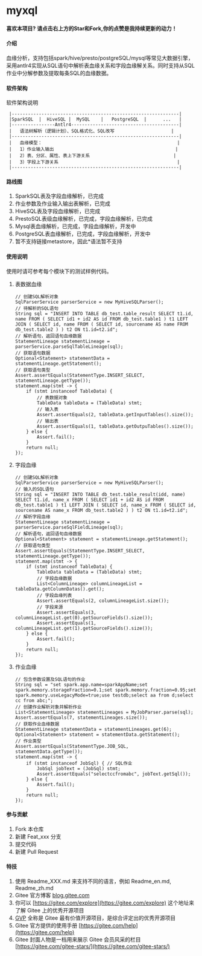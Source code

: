 ﻿# myxql

#### 喜欢本项目? 请点击右上方的Star和Fork,你的点赞是我持续更新的动力！

#### 介绍

血缘分析，支持包括spark/hive/presto/postgreSQL/mysql等常见大数据引擎，采用antlr4实现从SQL语句中解析表血缘关系和字段血缘解关系。同时支持从SQL作业中分解参数及提取每条SQL的血缘数据。

#### 软件架构

软件架构说明

     |--------------------------------------------------------------|
     |SparkSQL  |  HiveSQL |  MySQL    |   PostgreSQL  |      ...   |
     |----------------Antlr4----------------------------------------|
     |   语法树解析（逻辑计划）、SQL格式化、SQL改写                     |
     |--------------------------------------------------------------|
     |   血缘模型：                                                  |
     |   1）作业输入输出                                             |
     |   2）表、分区、属性、表上下游关系                               |
     |   3）字段上下游关系                                            |
     |--------------------------------------------------------------|
        
#### 路线图
1.  SparkSQL表及字段血缘解析，已完成
2.  作业参数及作业输入输出表解析，已完成
3.  HiveSQL表及字段血缘解析，已完成
4.  PrestoSQL表级血缘解析，已完成，字段血缘解析，已完成
5.  Mysql表血缘解析，已完成，字段血缘解析，开发中
6.  PostgreSQL表血缘解析，已完成，字段血缘解析，开发中
7.  暂不支持链接metastore，因此*语法暂不支持

#### 使用说明

   使用时请可参考每个模块下的测试样例代码。 
   
1.  表数据血缘

    ~~~
    // 创建SQL解析对象
    SqlParserService parserService = new MyHiveSQLParser();
    // 待解析的SQL语句
    String sql = "INSERT INTO TABLE db_test.table_result SELECT t1.id, name FROM ( SELECT id1 + id2 AS id FROM db_test.table1 ) t1 LEFT JOIN ( SELECT id, name FROM ( SELECT id, sourcename AS name FROM db_test.table2 ) ) t2 ON t1.id=t2.id";
    // 解析语句，返回语句血缘数据
    StatementLineage statementLineage = parserService.parseSqlTableLineage(sql);
    // 获取语句数据
    Optional<Statement> statementData = statementLineage.getStatement();
    // 获取语句类型
    Assert.assertEquals(StatementType.INSERT_SELECT, statementLineage.getType());
    statement.map(stmt -> {
        if (stmt instanceof TableData) {
            // 表数据对象
            TableData tableData = (TableData) stmt;
            // 输入表
            Assert.assertEquals(2, tableData.getInputTables().size());
            // 输出表
            Assert.assertEquals(1, tableData.getOutpuTables().size());
        } else {
            Assert.fail();
        }
        return null;
    });
    ~~~
    
2.  字段血缘
    
    ~~~
    // 创建SQL解析对象
    SqlParserService parserService = new MyHiveSQLParser();
    // 输入的SQL语句
    String sql = "INSERT INTO TABLE db_test.table_result(idd, name) SELECT t1.id, name_x FROM ( SELECT id1 + id2 AS id FROM db_test.table1 ) t1 LEFT JOIN ( SELECT id, name_x FROM ( SELECT id, sourcename AS name_x FROM db_test.table2 ) ) t2 ON t1.id=t2.id";
    // 解析字段血缘
    StatementLineage statementLineage = parserService.parseSqlFieldLineage(sql);
    // 解析语句，返回语句血缘数据
    Optional<Statement> statement = statementLineage.getStatement();
    // 获取语句类型
    Assert.assertEquals(StatementType.INSERT_SELECT, statementLineage.getType());
    statement.map(stmt -> {
        if (stmt instanceof TableData) {
            TableData tableData = (TableData) stmt;
            // 字段血缘数据
            List<ColumnLineage> columnLineageList = tableData.getColumnDatas().get();
            // 字段血缘列表
            Assert.assertEquals(2, columnLineageList.size());
            // 字段来源
            Assert.assertEquals(3, columnLineageList.get(0).getSourceFields().size());
            Assert.assertEquals(1, columnLineageList.get(1).getSourceFields().size());
        } else {
            Assert.fail();
        }
        return null;
    });
    ~~~
    
3.  作业血缘
    ~~~
    // 包含参数设置及SQL语句的作业
    String sql = "set spark.app.name=sparkAppName;set spark.memory.storageFraction=0.1;set spark.memory.fraction=0.95;set spark.memory.useLegacyMode=true;use testdb;select aa from d;select cc from abc;";
    // 创建作业解析对象并解析作业
    List<StatementLineage> statementLineages = MyJobParser.parse(sql);
    Assert.assertEquals(7, statementLineages.size());
    // 获取作业血缘数据
    StatementLineage statementData = statementLineages.get(6);
    Optional<Statement> statement = statementData.getStatement();
    // 作业类型
    Assert.assertEquals(StatementType.JOB_SQL, statementData.getType());
    statement.map(stmt -> {
        if (stmt instanceof JobSql) { // SQL作业
            JobSql jobText = (JobSql) stmt;
            Assert.assertEquals("selectccfromabc", jobText.getSql());
        } else {
            Assert.fail();
        }
        return null;
    });
    ~~~
    
#### 参与贡献

1.  Fork 本仓库
2.  新建 Feat_xxx 分支
3.  提交代码
4.  新建 Pull Request


#### 特技

1.  使用 Readme\_XXX.md 来支持不同的语言，例如 Readme\_en.md, Readme\_zh.md
2.  Gitee 官方博客 [blog.gitee.com](https://blog.gitee.com)
3.  你可以 [https://gitee.com/explore](https://gitee.com/explore) 这个地址来了解 Gitee 上的优秀开源项目
4.  [GVP](https://gitee.com/gvp) 全称是 Gitee 最有价值开源项目，是综合评定出的优秀开源项目
5.  Gitee 官方提供的使用手册 [https://gitee.com/help](https://gitee.com/help)
6.  Gitee 封面人物是一档用来展示 Gitee 会员风采的栏目 [https://gitee.com/gitee-stars/](https://gitee.com/gitee-stars/)
